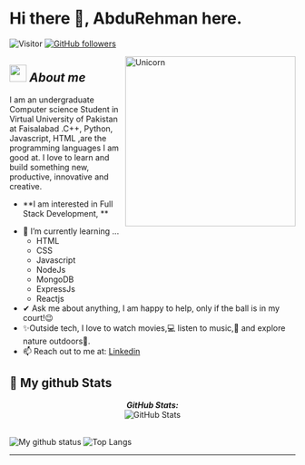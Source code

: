 # Hi there 👋, AbduRehman here. 
![Visitor](https://visitor-badge.laobi.icu/badge?page_id=Abdurehman101.repoName) [![GitHub followers](https://img.shields.io/github/followers/Abdurehman101.svg?style=social&label=Follow)](https://github.com/Abdurehman101?tab=followers)<br/>

<img align="right" width=300px alt="Unicorn" src="https://c.tenor.com/GN73MKBawZYAAAAi/busy-cute.gif" />

## <img src="https://media.giphy.com/media/ObNTw8Uzwy6KQ/giphy.gif" width="30px">&nbsp;***About me***

I am an undergraduate Computer science Student in Virtual University of Pakistan at Faisalabad .C++, Python, Javascript, HTML ,are the programming languages I am good at. I love to learn and build something new, productive, innovative and creative.
* **I am interested in Full Stack Development, **
- 🌱 I’m currently learning ...
  - HTML
  - CSS
  - Javascript
  - NodeJs
  - MongoDB
  - ExpressJs
  - Reactjs
- ✔ Ask me about anything, I am happy to help, only if the ball is in my court!😉<br>
- ✨Outside tech, I love to watch movies,💻 listen to music,🎵 and explore nature outdoors🌴.
- 📫 Reach out to me at: <a href="https://www.linkedin.com/in/abdu-rehman-076143249?" target="_blank" >Linkedin</a>

<h2>👀 My github Stats</h2>

<div>
  <p align="center">
  <b><em>GitHub Stats:</em></b> <br/>
    <img src="https://github-readme-streak-stats.herokuapp.com/?user=Abdurehman101" alt="GitHub Stats" /> <br/><br/>
  
</div>

![My github status](https://github-readme-stats.vercel.app/api?username=Abdurehman101&show_icons=true&include_all_commits=true)
![Top Langs](https://github-readme-stats.vercel.app/api/top-langs/?username=Abdurehman101&layout=compact)

---------------------------------------------------------------------------------------------------------------------
